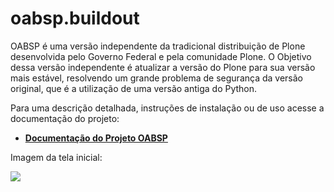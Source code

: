 # oabsp.buildout

OABSP é uma versão independente da tradicional distribuição de Plone desenvolvida pelo Governo Federal e pela comunidade Plone. O Objetivo dessa versão independente é atualizar a versão do Plone para sua versão mais estável, resolvendo um grande problema de segurança da versão original, que é a utilização de uma versão antiga do Python.

Para uma descrição detalhada, instruções de instalação ou de uso acesse a documentação do projeto:

* **[Documentação do Projeto OABSP](docs/index.md)**

Imagem da tela inicial:

![](docs/images/portal-oabsp.png)

